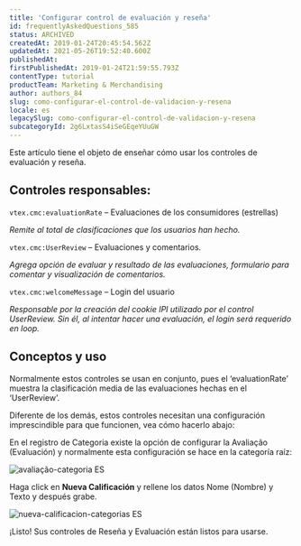 ```yaml
---
title: 'Configurar control de evaluación y reseña'
id: frequentlyAskedQuestions_585
status: ARCHIVED
createdAt: 2019-01-24T20:45:54.562Z
updatedAt: 2021-05-26T19:52:40.600Z
publishedAt: 
firstPublishedAt: 2019-01-24T21:59:55.793Z
contentType: tutorial
productTeam: Marketing & Merchandising
author: authors_84
slug: como-configurar-el-control-de-validacion-y-resena
locale: es
legacySlug: como-configurar-el-control-de-validacion-y-resena
subcategoryId: 2g6LxtasS4iSeGEqeYUuGW
---
```


Este artículo tiene el objeto de enseñar cómo usar los controles de evaluación y reseña.

## Controles responsables:

`vtex.cmc:evaluationRate` – Evaluaciones de los consumidores (estrellas)

_Remite al total de clasificaciones que los usuarios han hecho._


`vtex.cmc:UserReview` – Evaluaciones y comentarios.

_Agrega opción de evaluar y resultado de las evaluaciones, formulario para comentar y visualización de comentarios._


`vtex.cmc:welcomeMessage` – Login del usuario

_Responsable por la creación del cookie IPI utilizado por el control UserReview. Sin él, al intentar hacer una evaluación, el login será requerido en loop._


## Conceptos y uso

Normalmente estos controles se usan en conjunto, pues el ‘evaluationRate’ muestra la clasificación media de las evaluaciones hechas en el ‘UserReview’.

Diferente de los demás, estos controles necesitan una configuración imprescindible para que funcionen, vea cómo hacerlo abajo:

En el registro de Categoria existe la opción de configurar la Avaliação (Evaluación) y normalmente esta configuración se hace en la categoría raíz:

![avaliação-categoria ES](https://images.ctfassets.net/alneenqid6w5/2iOensHpjSW8aYCqi2o2O8/548b7ff362e70275c73dbc9b0b2239d6/avalia____o_es.png)

Haga click en **Nueva Calificación** y rellene los datos Nome (Nombre) y Texto y después grabe.

![nueva-calificacion-categorias ES](https://images.ctfassets.net/alneenqid6w5/5A1DGDfYGI4syYkYGkAI86/c9fd86d9e6bbe8c61828e28e4cd0f5de/Nueva_calificacion.png)

¡Listo! Sus controles de Reseña y Evaluación están listos para usarse.
